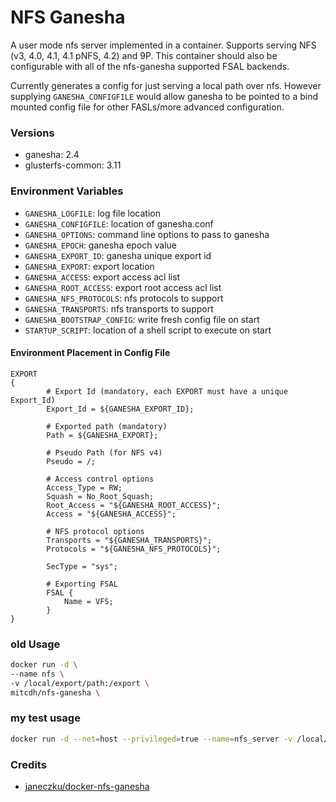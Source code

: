 # NFS Ganesha
A user mode nfs server implemented in a container. Supports serving NFS (v3, 4.0, 4.1, 4.1 pNFS, 4.2) and 9P. This container should also be configurable with all of the nfs-ganesha supported FSAL backends.

Currently generates a config for just serving a local path over nfs. However supplying `GANESHA_CONFIGFILE` would allow ganesha to be pointed to a bind mounted config file for other FASLs/more advanced configuration.

### Versions
* ganesha: 2.4
* glusterfs-common: 3.11

### Environment Variables
* `GANESHA_LOGFILE`: log file location
* `GANESHA_CONFIGFILE`: location of ganesha.conf
* `GANESHA_OPTIONS`: command line options to pass to ganesha
* `GANESHA_EPOCH`: ganesha epoch value
* `GANESHA_EXPORT_ID`: ganesha unique export id
* `GANESHA_EXPORT`: export location
* `GANESHA_ACCESS`: export access acl list
* `GANESHA_ROOT_ACCESS`: export root access acl list
* `GANESHA_NFS_PROTOCOLS`: nfs protocols to support
* `GANESHA_TRANSPORTS`: nfs transports to support
* `GANESHA_BOOTSTRAP_CONFIG`: write fresh config file on start
* `STARTUP_SCRIPT`: location of a shell script to execute on start

#### Environment Placement in Config File
````
EXPORT
{
		# Export Id (mandatory, each EXPORT must have a unique Export_Id)
		Export_Id = ${GANESHA_EXPORT_ID};

		# Exported path (mandatory)
		Path = ${GANESHA_EXPORT};

		# Pseudo Path (for NFS v4)
		Pseudo = /;

		# Access control options
		Access_Type = RW;
		Squash = No_Root_Squash;
		Root_Access = "${GANESHA_ROOT_ACCESS}";
		Access = "${GANESHA_ACCESS}";

		# NFS protocol options
		Transports = "${GANESHA_TRANSPORTS}";
		Protocols = "${GANESHA_NFS_PROTOCOLS}";

		SecType = "sys";

		# Exporting FSAL
		FSAL {
			Name = VFS;
		}
}
````

### old Usage
```bash
docker run -d \
--name nfs \
-v /local/export/path:/export \
mitcdh/nfs-ganesha \
```
### my test usage
```bash
docker run -d --net=host --privileged=true --name=nfs_server -v /local/export:/export kylin/nfs-ganesha
```


### Credits
* [janeczku/docker-nfs-ganesha](https://github.com/janeczku/docker-nfs-ganesha)
